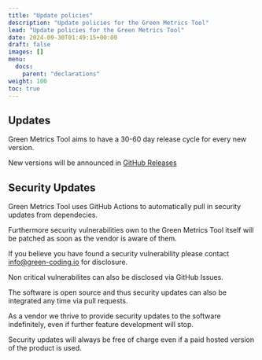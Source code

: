 ```yaml
---
title: "Update policies"
description: "Update policies for the Green Metrics Tool"
lead: "Update policies for the Green Metrics Tool"
date: 2024-09-30T01:49:15+00:00
draft: false
images: []
menu:
  docs:
    parent: "declarations"
weight: 100
toc: true
---
```


## Updates

Green Metrics Tool aims to have a 30-60 day release cycle for every new version.

New versions will be announced in [GitHub Releases](https://github.com/green-coding-solutions/green-metrics-tool/releases)

## Security Updates

Green Metrics Tool uses GitHub Actions to automatically pull in security updates from dependecies.

Furthermore security vulnerabilities own to the Green Metrics Tool itself will be patched as soon as the vendor
is aware of them.

If you believe you have found a security vulnerability please contact info@green-coding.io for disclosure.

Non critical vulnerabilites can also be disclosed via GitHub Issues.

The software is open source and thus security updates can also be integrated any time via pull requests.

As a vendor we thrive to provide security updates to the software indefinitely, even if further feature
development will stop.

Security updates will always be free of charge even if a paid hosted version of the product is used.
